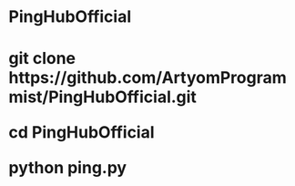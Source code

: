 # PingHubOfficial
<h1>git clone https://github.com/ArtyomProgrammist/PingHubOfficial.git



cd PingHubOfficial


python ping.py
